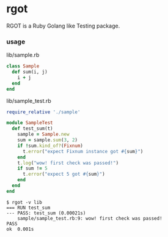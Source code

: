 rgot
===

RGOT is a Ruby Golang like Testing package.


### usage

lib/sample.rb
```ruby
class Sample
  def sum(i, j)
    i + j
  end
end
```

lib/sample_test.rb
```ruby
require_relative './sample'

module SampleTest
  def test_sum(t)
    sample = Sample.new
    sum = sample.sum(3, 2)
    if !sum.kind_of?(Fixnum)
      t.error("expect Fixnum instance got #{sum}")
    end
    t.log("wow! first check was passed!")
    if sum != 5
      t.error("expect 5 got #{sum}")
    end
  end
end
```

```
$ rgot -v lib
=== RUN test_sum
--- PASS: test_sum (0.00021s)
	sample/sample_test.rb:9: wow! first check was passed!
PASS
ok	0.001s
```
